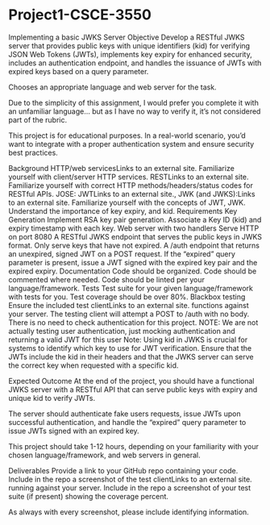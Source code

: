 # Project1-CSCE-3550

Implementing a basic JWKS Server
Objective
Develop a RESTful JWKS server that provides public keys with unique identifiers (kid) for verifying JSON Web Tokens (JWTs), implements key expiry for enhanced security, includes an authentication endpoint, and handles the issuance of JWTs with expired keys based on a query parameter.

Chooses an appropriate language and web server for the task.

Due to the simplicity of this assignment, I would prefer you complete it with an unfamiliar language… but as I have no way to verify it, it’s not considered part of the rubric.

This project is for educational purposes. In a real-world scenario, you’d want to integrate with a proper authentication system and ensure security best practices.

Background
HTTP/web servicesLinks to an external site.
Familiarize yourself with client/server HTTP services.
RESTLinks to an external site.
Familiarize yourself with correct HTTP methods/headers/status codes for RESTful APIs.
JOSE: JWTLinks to an external site., JWK (and JWKS):Links to an external site.
Familiarize yourself with the concepts of JWT, JWK.
Understand the importance of key expiry, and kid.
Requirements
Key Generation
Implement RSA key pair generation.
Associate a Key ID (kid) and expiry timestamp with each key.
Web server with two handlers
Serve HTTP on port 8080
A RESTful JWKS endpoint that serves the public keys in JWKS format.
Only serve keys that have not expired.
A /auth endpoint that returns an unexpired, signed JWT on a POST request.
If the “expired” query parameter is present, issue a JWT signed with the expired key pair and the expired expiry.
Documentation
Code should be organized.
Code should be commented where needed.
Code should be linted per your language/framework.
Tests
Test suite for your given language/framework with tests for you.
Test coverage should be over 80%.
Blackbox testing
Ensure the included test clientLinks to an external site. functions against your server.
The testing client will attempt a POST to /auth with no body. There is no need to check authentication for this project.
NOTE: We are not actually testing user authentication, just mocking authentication and returning a valid JWT for this user
Note:
Using kid in JWKS is crucial for systems to identify which key to use for JWT verification. Ensure that the JWTs include the kid in their headers and that the JWKS server can serve the correct key when requested with a specific kid.

Expected Outcome
At the end of the project, you should have a functional JWKS server with a RESTful API that can serve public keys with expiry and unique kid to verify JWTs.

The server should authenticate fake users requests, issue JWTs upon successful authentication, and handle the “expired” query parameter to issue JWTs signed with an expired key.

This project should take 1-12 hours, depending on your familiarity with your chosen language/framework, and web servers in general.

Deliverables
Provide a link to your GitHub repo containing your code.
Include in the repo a screenshot of the test clientLinks to an external site. running against your server.
Include in the repo a screenshot of your test suite (if present) showing the coverage percent.

As always with every screenshot, please include identifying information.
